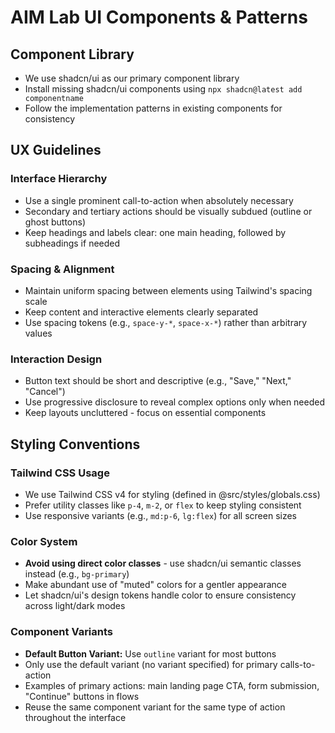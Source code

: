 # AIM Lab UI Components & Patterns

## Component Library

- We use shadcn/ui as our primary component library
- Install missing shadcn/ui components using `npx shadcn@latest add componentname`
- Follow the implementation patterns in existing components for consistency

## UX Guidelines

### Interface Hierarchy

- Use a single prominent call-to-action when absolutely necessary
- Secondary and tertiary actions should be visually subdued (outline or ghost buttons)
- Keep headings and labels clear: one main heading, followed by subheadings if needed

### Spacing & Alignment

- Maintain uniform spacing between elements using Tailwind's spacing scale
- Keep content and interactive elements clearly separated
- Use spacing tokens (e.g., `space-y-*`, `space-x-*`) rather than arbitrary values

### Interaction Design

- Button text should be short and descriptive (e.g., "Save," "Next," "Cancel")
- Use progressive disclosure to reveal complex options only when needed
- Keep layouts uncluttered - focus on essential components

## Styling Conventions

### Tailwind CSS Usage

- We use Tailwind CSS v4 for styling (defined in @src/styles/globals.css)
- Prefer utility classes like `p-4`, `m-2`, or `flex` to keep styling consistent
- Use responsive variants (e.g., `md:p-6`, `lg:flex`) for all screen sizes

### Color System

- **Avoid using direct color classes** - use shadcn/ui semantic classes instead (e.g., `bg-primary`)
- Make abundant use of "muted" colors for a gentler appearance
- Let shadcn/ui's design tokens handle color to ensure consistency across light/dark modes

### Component Variants

- **Default Button Variant:** Use `outline` variant for most buttons
- Only use the default variant (no variant specified) for primary calls-to-action
- Examples of primary actions: main landing page CTA, form submission, "Continue" buttons in flows
- Reuse the same component variant for the same type of action throughout the interface
